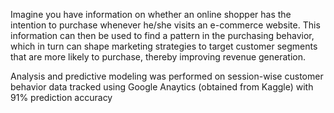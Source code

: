Imagine you have information on whether an online shopper has the intention to purchase whenever he/she visits an e-commerce website. This information can then be used to find a pattern in the purchasing behavior, which in turn can shape marketing strategies to target customer segments that are more likely to purchase, thereby improving revenue generation.

Analysis and predictive modeling was performed on session-wise customer behavior data tracked using Google Anaytics (obtained from Kaggle) with 91% prediction accuracy
